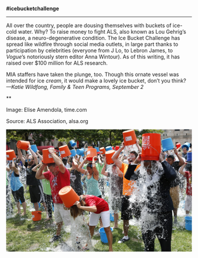 **\#icebucketchallenge**

****

All over the country, people are dousing themselves with buckets of ice-cold water. Why? To raise money to fight ALS, also known as Lou Gehrig’s disease, a neuro-degenerative condition. The Ice Bucket Challenge has spread like wildfire through social media outlets, in large part thanks to participation by celebrities (everyone from J Lo, to Lebron James, to *Vogue*’s notoriously stern editor Anna Wintour). As of this writing, it has raised over \$100 million for ALS research.

MIA staffers have taken the plunge, too. Though this ornate vessel was intended for ice *cream*, it would make a lovely ice bucket, don’t you think?
 *—Katie Wildfong, Family & Teen Programs, September 2*

**

Image: Elise Amendola, time.com

Source: ALS Association, alsa.org

![](../images/14-09-03_44.42.8a-c_IceBucketEDIT-1.jpg)
